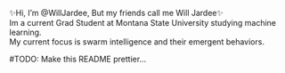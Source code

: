 ✨Hi, I’m @WillJardee, But my friends call me Will Jardee✨ </br>
Im a current Grad Student at Montana State University studying machine learning.</br>
My current focus is swarm intelligence and their emergent behaviors. 

#TODO: Make this README prettier...
